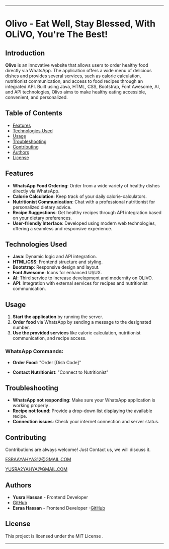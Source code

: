 

---

# Olivo - Eat Well, Stay Blessed, With OLiVO, You're The Best!


## Introduction
**Olivo** is an innovative website that allows users to order healthy food directly via WhatsApp. The application offers a wide menu of delicious dishes and provides several services, such as calorie calculation, nutritionist communication, and access to food recipes through an integrated API. Built using Java, HTML, CSS, Bootstrap, Font Awesome, AI, and API technologies, Olivo aims to make healthy eating accessible, convenient, and personalized.

## Table of Contents
- [Features](#features)
- [Technologies Used](#technologies-used)
- [Usage](#usage)
- [Troubleshooting](#troubleshooting)
- [Contributing](#Contributing)
- [Authors](#Authors)
- [License](#license)

## Features
- **WhatsApp Food Ordering**: Order from a wide variety of healthy dishes directly via WhatsApp.
- **Calorie Calculation**: Keep track of your daily calorie-calculators.
- **Nutritionist Communication**: Chat with a professional nutritionist for personalized dietary advice.
- **Recipe Suggestions**: Get healthy recipes through API integration based on your dietary preferences.
- **User-friendly Interface**: Developed using modern web technologies, offering a seamless and responsive experience.

## Technologies Used
- **Java**: Dynamic logic and API integration.
- **HTML/CSS**: Frontend structure and styling.
- **Bootstrap**: Responsive design and layout.
- **Font Awesome**: Icons for enhanced UI/UX.
- **AI**: Third service to increase development and modernity on OLiVO.
- **API**: Integration with external services for recipes and nutritionist communication.


## Usage
1. **Start the application** by running the server.
2. **Order food** via WhatsApp by sending a message to the designated number.
3. **Use the provided services** like calorie calculation, nutritionist communication, and recipe access.

### WhatsApp Commands:
- **Order Food**: "Order [Dish Code]"

- **Contact Nutritionist**: "Connect to Nutritionist"



 

## Troubleshooting
- **WhatsApp not responding**: Make sure your WhatsApp application is working properly .
- **Recipe not found**: Provide a drop-down list displaying the available recipe.
- **Connection issues**: Check your internet connection and server status.


## Contributing

Contributions are always welcome! Just Contact us, we will discuss it.

 ESRAAYAHYA312@GMAIL.COM 

 YUSRA2YAHYA@GMAIL.COM


## Authors
- **Yusra Hassan** - Frontend Developer
 - [GitHub](https://github.com/yusrA312)
- **Esraa Hassan** - Frontend Developer
 -[GitHub](https://github.com/esrAA312)


## License
This project is licensed under the MIT License .

---
